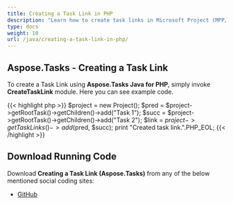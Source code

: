 ```yaml
---
title: Creating a Task Link in PHP
description: "Learn how to create task links in Microsoft Project (MPP/XML) files using Aspose.Tasks Java for PHP."
type: docs
weight: 10
url: /java/creating-a-task-link-in-php/
---
```


## **Aspose.Tasks - Creating a Task Link**
To create a Task Link using **Aspose.Tasks Java for PHP**, simply invoke **CreateTaskLink** module. Here you can see example code.

{{< highlight php >}}
$project = new Project();
$pred = $project->getRootTask()->getChildren()->add("Task 1");
$succ = $project->getRootTask()->getChildren()->add("Task 2");
$link = $project->getTaskLinks()->add($pred, $succ);
print "Created task link.".PHP_EOL;
{{< /highlight >}}

## **Download Running Code**
Download **Creating a Task Link (Aspose.Tasks)** from any of the below mentioned social coding sites:

- [GitHub](https://github.com/aspose-tasks/Aspose.Tasks-for-Java/blob/master/Plugins/Aspose_Tasks_Java_for_PHP/src/aspose/tasks/WorkingWithTaskLinks/CreateTaskLink.php)
